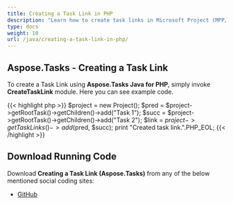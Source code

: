 ```yaml
---
title: Creating a Task Link in PHP
description: "Learn how to create task links in Microsoft Project (MPP/XML) files using Aspose.Tasks Java for PHP."
type: docs
weight: 10
url: /java/creating-a-task-link-in-php/
---
```


## **Aspose.Tasks - Creating a Task Link**
To create a Task Link using **Aspose.Tasks Java for PHP**, simply invoke **CreateTaskLink** module. Here you can see example code.

{{< highlight php >}}
$project = new Project();
$pred = $project->getRootTask()->getChildren()->add("Task 1");
$succ = $project->getRootTask()->getChildren()->add("Task 2");
$link = $project->getTaskLinks()->add($pred, $succ);
print "Created task link.".PHP_EOL;
{{< /highlight >}}

## **Download Running Code**
Download **Creating a Task Link (Aspose.Tasks)** from any of the below mentioned social coding sites:

- [GitHub](https://github.com/aspose-tasks/Aspose.Tasks-for-Java/blob/master/Plugins/Aspose_Tasks_Java_for_PHP/src/aspose/tasks/WorkingWithTaskLinks/CreateTaskLink.php)
